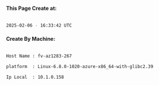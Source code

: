 
   
#### This Page Create at:

```bash

2025-02-06 - 16:33:42 UTC

```

#### Create By Machine:

```bash

Host Name : fv-az1283-267

platform  : Linux-6.8.0-1020-azure-x86_64-with-glibc2.39

Ip Local  : 10.1.0.158

```

